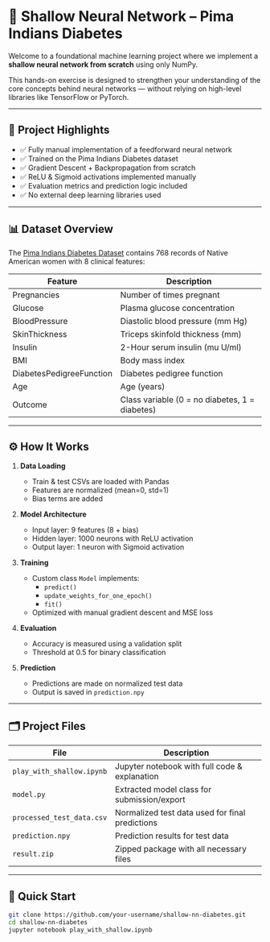 # 🧠 Shallow Neural Network – Pima Indians Diabetes

Welcome to a foundational machine learning project where we implement a **shallow neural network from scratch** using only NumPy.

This hands-on exercise is designed to strengthen your understanding of the core concepts behind neural networks — without relying on high-level libraries like TensorFlow or PyTorch.

---

## 📌 Project Highlights

- ✅ Fully manual implementation of a feedforward neural network
- ✅ Trained on the Pima Indians Diabetes dataset
- ✅ Gradient Descent + Backpropagation from scratch
- ✅ ReLU & Sigmoid activations implemented manually
- ✅ Evaluation metrics and prediction logic included
- ✅ No external deep learning libraries used

---

## 📊 Dataset Overview

The [Pima Indians Diabetes Dataset](https://www.kaggle.com/datasets/uciml/pima-indians-diabetes-database) contains 768 records of Native American women with 8 clinical features:

| Feature                  | Description                             |
|--------------------------|-----------------------------------------|
| Pregnancies              | Number of times pregnant                |
| Glucose                  | Plasma glucose concentration            |
| BloodPressure            | Diastolic blood pressure (mm Hg)        |
| SkinThickness            | Triceps skinfold thickness (mm)         |
| Insulin                  | 2-Hour serum insulin (mu U/ml)          |
| BMI                     | Body mass index                         |
| DiabetesPedigreeFunction | Diabetes pedigree function              |
| Age                     | Age (years)                             |
| Outcome                 | Class variable (0 = no diabetes, 1 = diabetes) |

---

## ⚙️ How It Works

1. **Data Loading**
   - Train & test CSVs are loaded with Pandas
   - Features are normalized (mean=0, std=1)
   - Bias terms are added

2. **Model Architecture**
   - Input layer: 9 features (8 + bias)
   - Hidden layer: 1000 neurons with ReLU activation
   - Output layer: 1 neuron with Sigmoid activation

3. **Training**
   - Custom class `Model` implements:
     - `predict()`
     - `update_weights_for_one_epoch()`
     - `fit()`
   - Optimized with manual gradient descent and MSE loss

4. **Evaluation**
   - Accuracy is measured using a validation split
   - Threshold at 0.5 for binary classification

5. **Prediction**
   - Predictions are made on normalized test data
   - Output is saved in `prediction.npy`

---

## 🗂️ Project Files

| File                   | Description                                   |
|------------------------|-----------------------------------------------|
| `play_with_shallow.ipynb` | Jupyter notebook with full code & explanation |
| `model.py`             | Extracted model class for submission/export   |
| `processed_test_data.csv` | Normalized test data used for final predictions |
| `prediction.npy`       | Prediction results for test data              |
| `result.zip`           | Zipped package with all necessary files       |

---

## 🚀 Quick Start

```bash
git clone https://github.com/your-username/shallow-nn-diabetes.git
cd shallow-nn-diabetes
jupyter notebook play_with_shallow.ipynb
